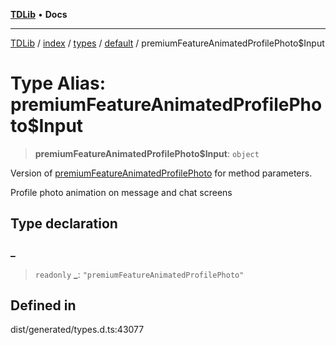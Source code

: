 [**TDLib**](../../../../../../README.md) • **Docs**

***

[TDLib](../../../../../../modules.md) / [index](../../../../../README.md) / [types](../../../README.md) / [default](../README.md) / premiumFeatureAnimatedProfilePhoto$Input

# Type Alias: premiumFeatureAnimatedProfilePhoto$Input

> **premiumFeatureAnimatedProfilePhoto$Input**: `object`

Version of [premiumFeatureAnimatedProfilePhoto](premiumFeatureAnimatedProfilePhoto.md) for method parameters.

Profile photo animation on message and chat screens

## Type declaration

### \_

> `readonly` **\_**: `"premiumFeatureAnimatedProfilePhoto"`

## Defined in

dist/generated/types.d.ts:43077
